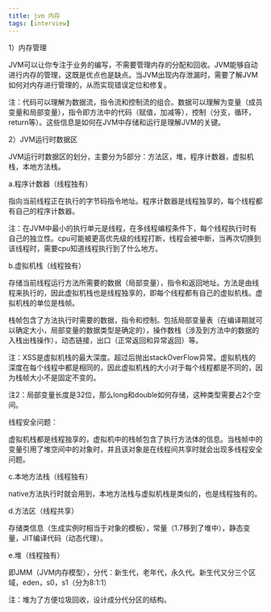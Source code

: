 ```yaml
---
title: jvm 内存
tags: [interview]
---
```


1）内存管理

JVM可以让你专注于业务的编写，不需要管理内存的分配和回收。JVM能够自动进行内存的管理，这既是优点也是缺点。当JVM出现内存泄漏时，需要了解JVM如何对内存进行管理的，从而实现错误定位和修复。

注：代码可以理解为数据流，指令流和控制流的组合。数据可以理解为变量（成员变量和局部变量），指令即方法中的代码（赋值，加减等），控制（分支，循环，return等）。这些信息是如何在JVM中存储和运行是理解JVM的关键。

2）JVM运行时数据区

JVM运行时数据区的划分，主要分为5部分：方法区，堆，程序计数器，虚拟机栈，本地方法栈。

a.程序计数器（线程独有）

指向当前线程正在执行的字节码指令地址。程序计数器是线程独享的，每个线程都有自己的程序计数器。

注：在JVM中最小的执行单元是线程，在多线程编程条件下，每个线程执行时有自己的独立性。cpu可能被更高优先级的线程打断，线程会被中断，当再次切换到该线程时，需要cpu知道线程执行到了什么地方。

b.虚拟机栈（线程独有）

存储当前线程运行方法所需要的数据（局部变量），指令和返回地址。方法是由线程来执行的，因此虚拟机栈也是线程独享的，即每个线程都有自己的虚拟机栈。虚拟机栈的单位是栈帧。

栈帧包含了方法执行时需要的数据，指令和控制。包括局部变量表（在编译期就可以确定大小，局部变量的数据类型是确定的），操作数栈（涉及到方法中的数据的入栈出栈操作），动态链接，出口（正常返回和异常返回）等。

注：XSS是虚拟机栈的最大深度。超过后抛出stackOverFlow异常。虚拟机栈的深度在每个线程中都是相同的，因此虚拟机栈的大小对于每个线程都是不同的，因为栈帧大小不是固定不变的。

注2：局部变量长度是32位，那么long和double如何存储，这种类型需要占2个空间。

线程安全问题：

虚拟机栈都是线程独享的，虚拟机中的栈帧包含了执行方法体的信息。当栈帧中的变量引用了堆空间中的对象时，并且该对象是在线程间共享时就会出现多线程安全问题。

c.本地方法栈（线程独有）

native方法执行时就会用到，本地方法栈与虚拟机栈是类似的，也是线程独有的。

d.方法区（线程共享）

存储类信息（生成实例时相当于对象的模板），常量（1.7移到了堆中），静态变量，JIT编译代码（动态代理）。

e.堆（线程独有）

即JMM（JVM内存模型），分代：新生代，老年代，永久代。新生代又分三个区域，eden，s0，s1（分为8:1:1）

注：堆为了方便垃圾回收，设计成分代分区的结构。